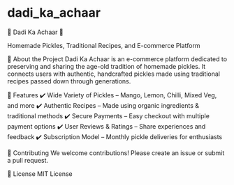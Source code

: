 # dadi_ka_achaar
🌿 Dadi Ka Achaar 🍋

Homemade Pickles, Traditional Recipes, and E-commerce Platform

📌 About the Project
Dadi Ka Achaar is an e-commerce platform dedicated to preserving and sharing the age-old tradition of homemade pickles. It connects users with authentic, handcrafted pickles made using traditional recipes passed down through generations.

🚀 Features
✔️ Wide Variety of Pickles – Mango, Lemon, Chilli, Mixed Veg, and more
✔️ Authentic Recipes – Made using organic ingredients & traditional methods
✔️ Secure Payments – Easy checkout with multiple payment options
✔️ User Reviews & Ratings – Share experiences and feedback
✔️ Subscription Model – Monthly pickle deliveries for enthusiasts

🤝 Contributing
We welcome contributions! Please create an issue or submit a pull request.

📜 License
MIT License

